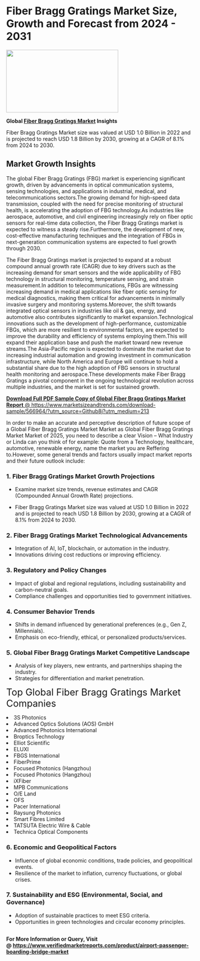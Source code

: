 <H1>Fiber Bragg Gratings Market Size, Growth and Forecast from 2024 - 2031</H1><img class="aligncenter size-medium wp-image-584254" src="https://thirdeyenews.in/wp-content/uploads/2024/09/Global-Market-Research-300x168.jpeg" alt="" width="300" height="168" /><p><strong>Global&nbsp;<a href="https://www.marketsizeandtrends.com/download-sample/566964/?utm_source=Github8j?utm_medium=213">Fiber Bragg Gratings Market</a> Insights</strong></p><p>Fiber Bragg Gratings Market size was valued at USD 1.0 Billion in 2022 and is projected to reach USD 1.8 Billion by 2030, growing at a CAGR of 8.1% from 2024 to 2030.</p><p><h2>Market Growth Insights</h2> <p>The global Fiber Bragg Gratings (FBG) market is experiencing significant growth, driven by advancements in optical communication systems, sensing technologies, and applications in industrial, medical, and telecommunications sectors.The growing demand for high-speed data transmission, coupled with the need for precise monitoring of structural health, is accelerating the adoption of FBG technology.As industries like aerospace, automotive, and civil engineering increasingly rely on fiber optic sensors for real-time data collection, the Fiber Bragg Gratings market is expected to witness a steady rise.Furthermore, the development of new, cost-effective manufacturing techniques and the integration of FBGs in next-generation communication systems are expected to fuel growth through 2030.</p> <p><a href="sample_download_link"></a></p> <p>The Fiber Bragg Gratings market is projected to expand at a robust compound annual growth rate (CAGR) due to key drivers such as the increasing demand for smart sensors and the wide applicability of FBG technology in structural monitoring, temperature sensing, and strain measurement.In addition to telecommunications, FBGs are witnessing increasing demand in medical applications like fiber optic sensing for medical diagnostics, making them critical for advancements in minimally invasive surgery and monitoring systems.Moreover, the shift towards integrated optical sensors in industries like oil & gas, energy, and automotive also contributes significantly to market expansion.Technological innovations such as the development of high-performance, customizable FBGs, which are more resilient to environmental factors, are expected to improve the durability and efficiency of systems employing them.This will expand their application base and push the market toward new revenue streams.The Asia-Pacific region is expected to dominate the market due to increasing industrial automation and growing investment in communication infrastructure, while North America and Europe will continue to hold a substantial share due to the high adoption of FBG sensors in structural health monitoring and aerospace.These developments make Fiber Bragg Gratings a pivotal component in the ongoing technological revolution across multiple industries, and the market is set for sustained growth.</p> <p><a href="market_insights_link"></p><p><span class=""><strong>Download Full PDF Sample Copy of Global Fiber Bragg Gratings Market Report</strong> @ <a href="https://www.marketsizeandtrends.com/download-sample/566964/?utm_source=Github8j?utm_medium=213" target="_blank">https://www.marketsizeandtrends.com/download-sample/566964/?utm_source=Github8j?utm_medium=213</a></span></p><p>In order to make an accurate and perceptive description of future scope of a Global&nbsp;Fiber Bragg Gratings Market Market as Global&nbsp;Fiber Bragg Gratings Market Market of 2025, you need to describe a clear Vision &ndash; What Industry or Linda can you think of for example: Quote from a Technology, healthcare, automotive, renewable energy, name the market you are Reffering to.However, some general trends and factors usually impact market reports and their future outlook include:</p><h3>1.&nbsp;<strong>Fiber Bragg Gratings Market Growth Projections</strong></h3><ul><li>Examine market size trends, revenue estimates and CAGR (Compounded Annual Growth Rate) projections.</li><li><p>Fiber Bragg Gratings Market size was valued at USD 1.0 Billion in 2022 and is projected to reach USD 1.8 Billion by 2030, growing at a CAGR of 8.1% from 2024 to 2030.</p></li></ul><h3>2.&nbsp;<strong>Fiber Bragg Gratings Market Technological Advancements</strong></h3><ul><li>Integration of AI, IoT, blockchain, or automation in the industry.</li><li>Innovations driving cost reductions or improving efficiency.</li></ul><h3>3.&nbsp;<strong>Regulatory and Policy Changes</strong></h3><ul><li>Impact of global and regional regulations, including sustainability and carbon-neutral goals.</li><li>Compliance challenges and opportunities tied to government initiatives.</li></ul><h3>4.&nbsp;<strong>Consumer Behavior Trends</strong></h3><ul><li>Shifts in demand influenced by generational preferences (e.g., Gen Z, Millennials).</li><li>Emphasis on eco-friendly, ethical, or personalized products/services.</li></ul><h3>5.&nbsp;<strong>Global Fiber Bragg Gratings Market Competitive Landscape</strong></h3><ul><li>Analysis of key players, new entrants, and partnerships shaping the industry.</li><li>Strategies for differentiation and market penetration.</li></ul><p data-pm-slice="1 1 []"><span style="color: inherit; font-family: inherit; font-size: 25px;">Top Global Fiber Bragg Gratings Market Companies</span></p><div class="" data-test-id=""><p><li>3S Photonics</li><li> Advanced Optics Solutions (AOS) GmbH</li><li> Advanced Photonics International</li><li> Broptics Technology</li><li> Elliot Scientific</li><li> ELUXI</li><li> FBGS International</li><li> FiberPrime</li><li> Focused Photonics (Hangzhou)</li><li> Focused Photonics (Hangzhou)</li><li> iXFiber</li><li> MPB Communications</li><li> O/E Land</li><li> OFS</li><li> Pacer International</li><li> Raysung Photonics</li><li> Smart Fibres Limited</li><li> TATSUTA Electric Wire & Cable</li><li> Technica Optical Components</li></p></div><h3>6.&nbsp;<strong>Economic and Geopolitical Factors</strong></h3><ul><li>Influence of global economic conditions, trade policies, and geopolitical events.</li><li>Resilience of the market to inflation, currency fluctuations, or global crises.</li></ul><h3>7.&nbsp;<strong>Sustainability and ESG (Environmental, Social, and Governance)</strong></h3><ul><li>Adoption of sustainable practices to meet ESG criteria.</li><li>Opportunities in green technologies and circular economy principles.</li></ul><h2><strong style="font-size: 14px;">For More Information or Query, Visit @&nbsp;</strong><a style="background-color: #ffffff; font-size: 14px;" href="https://www.marketsizeandtrends.com/report/fiber-bragg-gratings-market/" target="_blank">https://www.verifiedmarketreports.com/product/airport-passenger-boarding-bridge-market</a></h2>